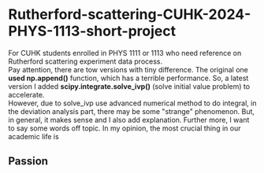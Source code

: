 # Rutherford-scattering-CUHK-2024-PHYS-1113-short-project
For CUHK students enrolled in PHYS 1111 or 1113 who need reference on Rutherford scattering experiment data process.\
Pay attention, there are tow versions with tiny difference. The original one **used np.append()** function, which has a terrible performance. So, a latest version I added **scipy.integrate.solve_ivp()** (solve initial value problem) to accelerate.\
However, due to solve_ivp use advanced numerical method to do integral, in the deviation analysis part, there may be some "strange" phenomenon. But, in general, it makes sense and I also add explanation.
Further more, I want to say some words off topic. In my opinion, the most crucial thing in our academic life is 
## Passion
